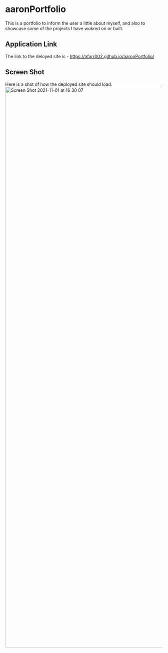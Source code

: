 # aaronPortfolio

This is a portfolio to inform the user a little about myself, and also to showcase some of the projects I have wokred on or built.

## Application Link

The link to the deloyed site is - https://afarr002.github.io/aaronPortfolio/

## Screen Shot

Here is a shot of how the deployed site should load.
<img width="1789" alt="Screen Shot 2021-11-01 at 16 30 07" src="https://user-images.githubusercontent.com/88466341/139750662-9eba4ab9-ec3a-419c-b46a-f734e68fc3f4.png">
